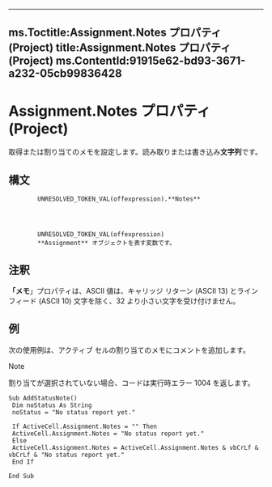 

---
ms.Toctitle:Assignment.Notes プロパティ (Project)
title:Assignment.Notes プロパティ (Project)
ms.ContentId:91915e62-bd93-3671-a232-05cb99836428
---
# Assignment.Notes プロパティ (Project)




取得または割り当てのメモを設定します。読み取りまたは書き込み**文字列**です。

## 構文

            UNRESOLVED_TOKEN_VAL(offexpression).**Notes**




            UNRESOLVED_TOKEN_VAL(offexpression)
            **Assignment** オブジェクトを表す変数です。



## 注釈
**「メモ**」プロパティは、ASCII 値は、キャリッジ リターン (ASCII 13) とライン フィード (ASCII 10) 文字を除く、32 より小さい文字を受け付けません。



## 例
次の使用例は、アクティブ セルの割り当てのメモにコメントを追加します。

>[!NOTE]
>割り当てが選択されていない場合、コードは実行時エラー 1004 を返します。



```vba
Sub AddStatusNote() 
 Dim noStatus As String 
 noStatus = "No status report yet." 
 
 If ActiveCell.Assignment.Notes = "" Then 
 ActiveCell.Assignment.Notes = "No status report yet." 
 Else 
 ActiveCell.Assignment.Notes = ActiveCell.Assignment.Notes & vbCrLf & vbCrLf & "No status report yet." 
 End If 
 
End Sub 

```





